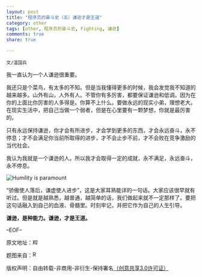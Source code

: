 ```yaml
---
layout: post
title: "程序员的奋斗史（五）谦逊才是王道"
category: other
tags: [other, 程序员的奋斗史, Fighting, 谦逊]
comments: true
share: true

---
```


`文/温国兵`

我一直认为一个人谦逊很重要。

我还只是个菜鸟，有太多的不知。但是当我懂得更多的时候，我会发觉我不知道的越来越多。山外有山，人外有人。不管你有多厉害，都要保证谦逊和低调。因为在你的上面比你厉害的人多得是。你算不上什么。要做永远的现实小弟，理想老大。在现实生活中，把自己当做一个弱者，但是在心里要有一颗梦想，你就是最厉害的。

只有永远保持谦逊，你才会有所进步，才会学到更多的东西，才会永远奋斗，永不停息；才不会满足你当前所取得的进步，才不会止步不前，才不会败在竞争激励的当代社会。

我认为我就是一个谦逊的人。所以我才会取得一定的成就，永不满足，永远奋斗，永不停息。

![Humility is paramount](http://i.imgur.com/VTVvthZ.jpg)

“骄傲使人落后，谦虚使人进步”，这是大家耳熟能详的一句话。大家应该很早就有听过。但是就是越熟悉，越普通，越简单的话，我们做起来就不一定那样了。要把这句话融入到自己的血液、骨髓里。时刻牢记，并把它作为自己的人生引导。

**谦逊，是种能力。谦逊，才是王道。**

–EOF–

原文地址：<a href="http://blog.csdn.net/justdb/article/details/7563517" target="_blank"><img src="http://i.imgur.com/BROigUO.jpg" title="程序员的奋斗史（五）谦逊才是王道" height="16px" width="16px" border="0" alt="程序员的奋斗史（五）谦逊才是王道" /></a>

题图来自：<a href="http://www.mstaires.com/" target="_blank"><img src="http://i.imgur.com/ais1hbw.png" title="Robin's Blog" border="0" alt="Robin's Blog" height="16px" width="16px" /></a>

版权声明：自由转载-非商用-非衍生-保持署名<a href="http://creativecommons.org/licenses/by-nc-nd/3.0/deed.zh" target="_blank">（创意共享3.0许可证）</a>
